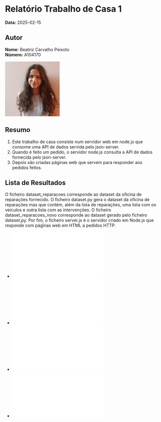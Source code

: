 # Relatório Trabalho de Casa 1

**Data:** 2025-02-15

## Autor

**Nome:** Beatriz Carvalho Peixoto  
**Número:** A104170  

![Fotografia de identificação](../foto_identificacao.png)

## Resumo
1. Este trabalho de casa consiste num servidor web em node.js que consome uma API de dados servida pelo json-server.
2. Quando é feito um pedido, o servidor node.js consulta a API de dados fornecida pelo json-server.
3. Depois são criadas páginas web que servem para responder aos pedidos feitos.


## Lista de Resultados
O ficheiro dataset_reparacoes corresponde ao dataset da oficina de reparações fornecido.
O ficheiro dataset.py gera o dataset da oficina de reparações mas que contém, além da lista de reparações, 
uma lista com os veículos e outra lista com as intervenções.
O ficheiro dataset_reparacoes_novo corresponde ao dataset gerado pelo ficheiro dataset,py.
Por fim, o ficheiro server.js é o servidor criado em Node.js que responde com páginas web em HTML a pedidos HTTP.
- ![Ficheiro dataset dado](dataset_reparacoes.json)
- ![Ficheiro gera o dataset](dataset.py)
- ![Ficheiro novo dataset](dataset_reparacoes_novo.json)
- ![Servidor (server.js)](server.js)